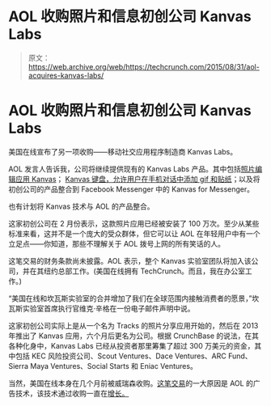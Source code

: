 # AOL 收购照片和信息初创公司 Kanvas Labs 

> 原文：<https://web.archive.org/web/https://techcrunch.com/2015/08/31/aol-acquires-kanvas-labs/>

# AOL 收购照片和信息初创公司 Kanvas Labs

美国在线宣布了另一项收购——移动社交应用程序制造商 Kanvas Labs。

AOL 发言人告诉我，公司将继续提供现有的 Kanvas Labs 产品。其中包括[照片编辑应用 Kanvas](https://web.archive.org/web/20221208141136/https://beta.techcrunch.com/2015/02/09/kanvass-mobile-photo-sharing-app-lets-you-make-your-own-gifs-flipbooks-and-more/#.91issd:cG3)； [Kanvas 键盘，允许用户在手机对话中添加 gif 和贴纸](https://web.archive.org/web/20221208141136/https://beta.techcrunch.com/2014/11/13/kanvas-debuts-an-ios-keyboard-that-lets-you-send-decorated-photos-stickers-and-gifs-or-even-just-text/)；以及将初创公司的产品整合到 Facebook Messenger 中的 Kanvas for Messenger。

也有计划将 Kanvas 技术与 AOL 的产品整合。

这家初创公司在 2 月份表示，这款照片应用已经被安装了 100 万次。至少从某些标准来看，这并不是一个庞大的受众群体，但它可以让 AOL 在年轻用户中有一个立足点——你知道，那些不理解关于 AOL 拨号上网的所有笑话的人。

这笔交易的财务条款尚未披露。AOL 表示，整个 Kanvas 实验室团队将加入该公司，并在其纽约总部工作。(美国在线拥有 TechCrunch。而且，我在办公室工作。)

“美国在线和坎瓦斯实验室的合并增加了我们在全球范围内接触消费者的愿景，”坎瓦斯实验室首席执行官维克·辛格在一份电子邮件声明中说。

这家初创公司实际上是从一个名为 Tracks 的照片分享应用开始的，然后在 2013 年推出了 Kanvas 应用，六个月后更名为公司。根据 CrunchBase 的说法，在其各种化身中，Kanvas Labs 已经从投资者那里筹集了超过 300 万美元的资金，其中包括 KEC 风险投资公司、Scout Ventures、Dace Ventures、ARC Fund、Sierra Maya Ventures、Social Starts 和 Eniac Ventures。

当然，美国在线本身在几个月前被威瑞森收购。[这笔交易](https://web.archive.org/web/20221208141136/https://beta.techcrunch.com/2015/05/12/aol-verizon-tim-armstrong-interview/#.91issd:omD0)的一大原因是 AOL 的广告技术，该技术通过收购一直在[增长。](https://web.archive.org/web/20221208141136/https://en.wikipedia.org/wiki/List_of_acquisitions_by_AOL)